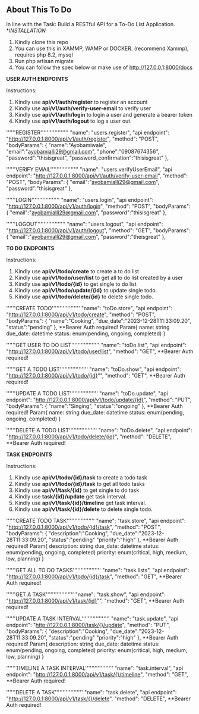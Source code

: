 ## About This To Do

In line with the Task: Build a RESTful API for a To-Do List Application. \*_INSTALLATION_

1. Kindly clone this repo
2. You can use this in XAMMP, WAMP or DOCKER. (recommend Xammp), requires php 8.2, mysql
3. Run php artisan migrate
4. You can follow the spec below or make use of http://127.0.0.1:8000/docs

**USER AUTH ENDPOINTS**

Instructions:

1. Kindly use **api/v1/auth/register** to register an account
2. Kindly use **api/v1/auth/verify-user-email** to verify user
3. Kindly use **api/v1/auth/login** to login a user and generate a bearer token
4. Kindly use **api/v1/auth/logout** to log a user out.

''''''REGISTER''''''''''''''''''
"name": "users.register",
"api endpoint": "http://127.0.0.1:8000/api/v1/auth/register",
"method": "POST",
"bodyParams":
{
"name":"Ayobamiwale",
"email":"ayobamialli29@gmail.com",
"phone":"09087674356",
"password":"thisisgreat",
"password_confirmation":"thisisgreat"
},

''''''VERIFY EMAIL''''''''''''''''''
"name": "users.verifyUserEmail",
"api endpoint": "http://127.0.0.1:8000/api/v1/auth/verify-user-email",
"method": "POST",
"bodyParams":
{
"email":"ayobamialli29@gmail.com",
"password":"thisisgreat"
},

''''''LOGIN''''''''''''''''''
"name": "users.login",
"api endpoint": "http://127.0.0.1:8000/api/v1/auth/login",
"method": "POST",
"bodyParams":
{
"email":"ayobamialli29@gmail.com",
"password":"thisisgreat"
},

''''''LOGOUT''''''''''''''''''
"name": "users.logout",
"api endpoint": "http://127.0.0.1:8000/api/v1/auth/logout",
"method": "GET",
"bodyParams":
{
"email":"ayobamialli29@gmail.com",
"password":"theisgreat"
},

**TO DO ENDPOINTS**

Instructions:

1. Kindly use **api/v1/todo/create** to create a to do list
2. Kindly use **api/v1/todo/user/list** to get all to do list created by a user
3. Kindly use **api/v1/todo/{id}** to get single to do list
4. Kindly use **api/v1/todo/update/{id}** to update single todo.
5. Kindly use **api/v1/todo/delete/{id}** to delete single todo.

''''''CREATE TODO''''''''''''''''''
"name": "toDo.store",
"api endpoint": "http://127.0.0.1:8000/api/v1/todo/create",
"method": "POST",
"bodyParams":
{
"name":"Cooking",
"due_date":"2023-12-28T11:33:09.20",
"status":"pending"
},
\*\*Bearer Auth required!
Param{
name: string
due_date: datetime
status: enum(pending, ongoing, completed)
}

''''''GET USER TO DO LIST''''''''''''''''''
"name": "toDo.list",
"api endpoint": "http://127.0.0.1:8000/api/v1/todo/user/list",
"method": "GET",
\*\*Bearer Auth required!

''''''GET A TODO LIST''''''''''''''''''
"name": "toDo.show",
"api endpoint": "http://127.0.0.1:8000/api/v1/todo/{id}"",
"method": "GET",
\*\*Bearer Auth required!

''''''UPDATE A TODO LIST''''''''''''''''''
"name": "toDo.update",
"api endpoint": "http://127.0.0.1:8000/api/v1/todo/update/{id}",
"method": "PUT",
"bodyParams":
{
"name":"Singing",
"status":"ongoing"
},
\*\*Bearer Auth required!
Param{
name: string
due_date: datetime
status: enum(pending, ongoing, completed)
}

''''''DELETE A TODO LIST''''''''''''''''''
"name": "toDo.delete",
"api endpoint": "http://127.0.0.1:8000/api/v1/todo/delete/{id}",
"method": "DELETE",
\*\*Bearer Auth required!

**TASK ENDPOINTS**

Instructions:

1. Kindly use **api/v1/todo/{id}/task** to create a todo task
2. Kindly use **api/v1/todo/{id}/task** to get all todo tasks
3. Kindly use **api/v1/task/{id}** to get single to do task
4. Kindly use **task/{id}/update** get task interval.
5. Kindly use **api/v1/task/{id}/timeline** get task interval.
6. Kindly use **api/v1/task/{id}/delete** to delete single todo.

''''''CREATE TODO TASK''''''''''''''''''
"name": "task.store",
"api endpoint": "http://127.0.0.1:8000/api/v1/todo/{id}/task",
"method": "POST",
"bodyParams":
{
"description":"Cooking",
"due_date":"2023-12-28T11:33:09.20",
"status":"pending"
"priority":"high"
},
\*\*Bearer Auth required!
Param{
description: string
due_date: datetime
status: enum(pending, ongoing, completed)
priority: enum(critical, high, medium, low, planning)
}

''''''GET ALL TO DO TASKS''''''''''''''''''
"name": "task.lists",
"api endpoint": "http://127.0.0.1:8000/api/v1/todo/{id}/task",
"method": "GET",
\*\*Bearer Auth required!

''''''GET A TASK''''''''''''''''''
"name": "task.show",
"api endpoint": "http://127.0.0.1:8000/api/v1/task/{id}"",
"method": "GET",
\*\*Bearer Auth required!

''''''UPDATE A TASK INTERVAL''''''''''''''''''
"name": "task.update",
"api endpoint": "http://127.0.0.1:8000/task/{}/update",
"method": "PUT",
"bodyParams":
{
"description":"Cooking",
"due_date":"2023-12-28T11:33:09.20",
"status":"pending"
"priority":"high"
},
\*\*Bearer Auth required!
Param{
description: string
due_date: datetime
status: enum(pending, ongoing, completed)
priority: enum(critical, high, medium, low, planning)
}

''''''TIMELINE A TASK INTERVAL''''''''''''''''''
"name": "task.interval",
"api endpoint": "http://127.0.0.1:8000/api/v1/task/{}/timeline",
"method": "GET",
\*\*Bearer Auth required!

''''''DELETE A TASK''''''''''''''''''
"name": "task.delete",
"api endpoint": "http://127.0.0.1:8000/api/v1/task/{}/delete",
"method": "DELETE",
\*\*Bearer Auth required!

